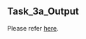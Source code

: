 ## Task_3a_Output

Please refer [here](https://docs.google.com/document/d/1kK4ysTQ4StmkbWRRtSxjjNdb9M1RsOa3sGUUVyPzceE/view).
